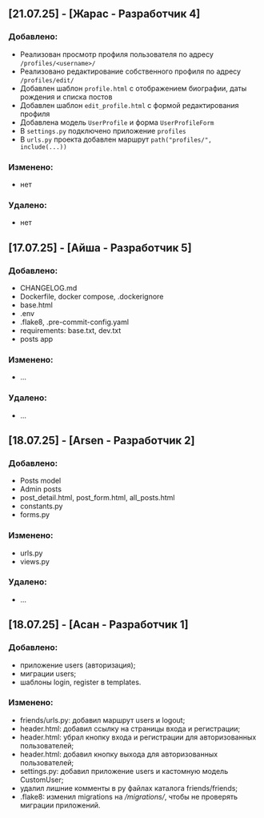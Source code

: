 ## [21.07.25] - [Жарас - Разработчик 4]

### Добавлено:
- Реализован просмотр профиля пользователя по адресу `/profiles/<username>/`
- Реализовано редактирование собственного профиля по адресу `/profiles/edit/`
- Добавлен шаблон `profile.html` с отображением биографии, даты рождения и списка постов
- Добавлен шаблон `edit_profile.html` с формой редактирования профиля
- Добавлена модель `UserProfile` и форма `UserProfileForm`
- В `settings.py` подключено приложение `profiles`
- В `urls.py` проекта добавлен маршрут `path("profiles/", include(...))`

### Изменено:
- нет


### Удалено:
- нет


## [17.07.25] - [Айша - Разработчик 5]

### Добавлено:
- CHANGELOG.md
- Dockerfile, docker compose, .dockerignore
- base.html
- .env
- .flake8, .pre-commit-config.yaml
- requirements: base.txt, dev.txt
- posts app

### Изменено:
- ...

### Удалено:
- ...

## [18.07.25] - [Arsen - Разработчик 2]

### Добавлено:
- Posts model
- Admin posts
- post_detail.html, post_form.html, all_posts.html
- constants.py
- forms.py

### Изменено:
- urls.py
- views.py

### Удалено:
- ...


## [18.07.25] - [Асан - Разработчик 1]

### Добавлено:
- приложение users (авторизация);
- миграции users;
- шаблоны login, register в templates.

### Изменено:
- friends/urls.py: добавил маршрут users и logout;
- header.html: добавил ссылку на страницы входа и регистрации;
- header.html: убрал кнопку входа и регистрации для авторизованных пользователей;
- header.html: добавил кнопку выхода для авторизованных пользователей;
- settings.py: добавил приложение users и кастомную модель CustomUser;
- удалил лишние комменты в py файлах каталога friends/friends;
- .flake8: изменил migrations на */migrations/*, чтобы не проверять миграции приложений.
